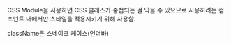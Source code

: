 CSS Module을 사용하면 CSS 클래스가 중첩되는 걸 막을 수 있으므로 사용하려는 컴포넌트 내에서만 스타일을 적용시키기 위해 사용함.

className은 스네이크 케이스(언더바)